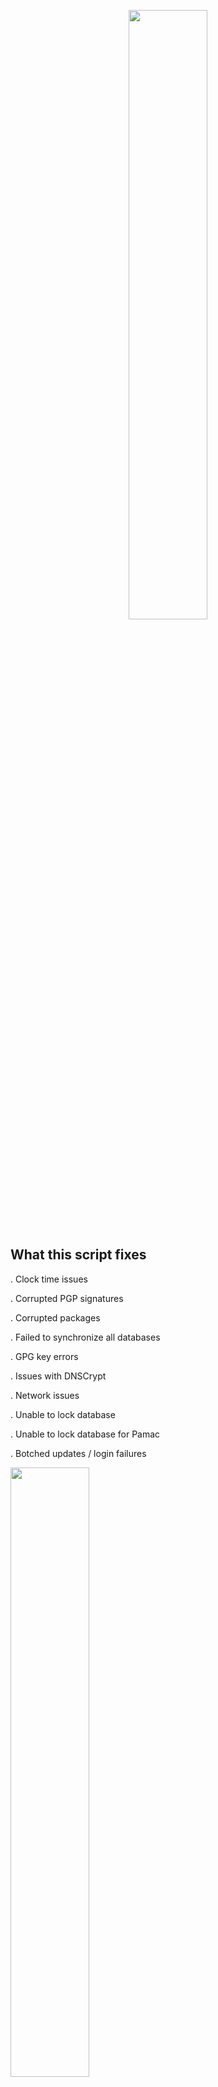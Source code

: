 <p align="center">
    <img src="https://i.postimg.cc/VN4QtMzw/Fix-Arch.png" style="width:50%; height:auto;" />
</p>

## What this script fixes

. Clock time issues

. Corrupted PGP signatures

. Corrupted packages

. Failed to synchronize all databases

. GPG key errors

. Issues with DNSCrypt

. Network issues

. Unable to lock database

. Unable to lock database for Pamac

. Botched updates / login failures


<p align="left">
    <img src="https://i.postimg.cc/mZ66nBHS/script.png" style="width:50%; height:auto;" />
</p>

## Donations and Contacts
PayPal: https://www.paypal.com/donate/?cmd=_donations&business=YYGU9JWJEE2AG

My Website: https://greenlightsuccess.webflow.io
